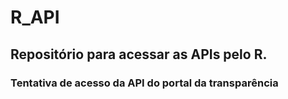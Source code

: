 # R_API

## Repositório para acessar as APIs pelo R.

### Tentativa de acesso da API do portal da transparência